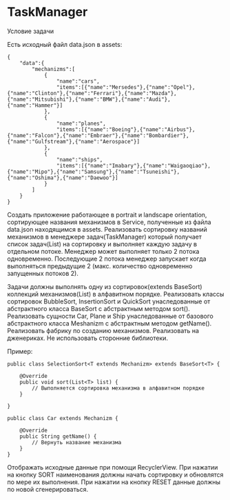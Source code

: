 # TaskManager
Условие задачи

Есть исходный файл data.json в assets:
```
{
	"data":{
		"mechanizms":[
			{
				"name":"cars",
				"items":[{"name":"Mersedes"},{"name":"Opel"},{"name":"Clinton"},{"name":"Ferrari"},{"name":"Mazda"},{"name":"Mitsubishi"},{"name":"BMW"},{"name":"Audi"},{"name":"Hammer"}]
			},
			{
				"name":"planes",
				"items":[{"name":"Boeing"},{"name":"Airbus"},{"name":"Falcon"},{"name":"Embraer"},{"name":"Bombardier"},{"name":"Gulfstream"},{"name":"Aerospace"}]
			},
			{
				"name":"ships",
				"items":[{"name":"Imabary"},{"name":"Waigaoqiao"},{"name":"Mipo"},{"name":"Samsung"},{"name":"Tsuneishi"},{"name":"Oshima"},{"name":"Daewoo"}]
			}
		]
	}
}
```
Создать приложение работающее в portrait и landscape orientation, сортирующее названия механизмов в Service, полученные из файла data.json находящимся в assets.
Реализовать сортировку названий механизмов в менеджере задач(TaskManager) который получает список задач(List<Task>) на сортировку и выполняет каждую задачу в отдельном потоке.
Менеджер может выполняет только 2 потока одновременно. Последующие 2 потока менеджер запускает когда выполняться предыдущие 2 (макс. количество одновременно запущенных потоков 2).

Задачи должны выполнять одну из сортировок(extends BaseSort) коллекций механизмов(List<T extends Mechanism>) в алфавитном порядке.
Реализовать классы сортировок BubbleSort, InsertionSort и QuickSort унаследованные от абстрактного класса BaseSort с абстрактным методом sort().
Реализовать сущности Car, Plane и Ship унаследованные от базового абстрактного класса Meshanizm с абстрактным методом getName().
Реализовать фабрику по созданию механизмов.
Реализовать на дженериках. Не использовать сторонние библиотеки.

Пример: 
```
public class SelectionSort<T extends Mechanizm> extends BaseSort<T> {

    @Override
    public void sort(List<T> list) {
		// Выполняется сортировка механизма в алфавитном порядке
	}

}

public class Car extends Mechanizm {

	@Override
	public String getName() {
		// Вернуть название механизма
	}
}
```
Отображать исходные данные при помощи RecyclerView.
При нажатии на кнопку SORT наименования должны начать сортировку и обновлятся по мере их выполнения.
При нажатии на кнопку RESET данные должны по новой сгенерироваться.
